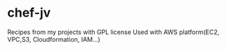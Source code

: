 chef-jv
=======

Recipes from my projects with GPL license
Used with AWS platform(EC2, VPC,S3, Cloudformation, IAM...)
